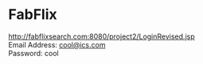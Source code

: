 # FabFlix
http://fabflixsearch.com:8080/project2/LoginRevised.jsp </br>
Email Address: cool@ics.com </br>
Password: cool </br>

